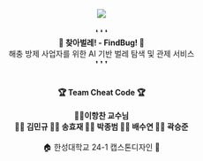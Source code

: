 <div align="center">
  <img src="https://capsule-render.vercel.app/api?type=waving&height=300&color=3555FF&text=[%20찾아벌레!🔍]&section=header&reversal=false&textBg=false&fontColor=FFFFFF&desc=🐛%20AI%20벌레%20탐색%20및%20관제%20서비스%20'찾아벌레!'%20입니다!%20🐞&descAlignY=60&fontAlignY=40">
</div>
<!---->
<br>
<div align=center> ❛ ❛ ❛ </div>
<div align=center> <b>🔎 찾아벌레! - FindBug! 🐛</b> </div>
<div align=center> 해충 방제 사업자를 위한 AI 기반 벌레 탐색 및 관제 서비스 </div>
<div align=center> ❜ ❜ ❜ </div>
<br>
<br>
<div align=center> <b>🏆 Team Cheat Code 🏆</b></div>
<br>
<div align=center> <b> 👨‍🏫이항찬 교수님 </b> </div>
<div align=center> <b> 👨‍⚖️ 김민규 👩‍🌾 송효재 👨‍🎨 박종범 👩‍🚀 배수연 🧙‍♂️ 곽승준 </b> </div>
<br>
<div align=center> 🏠 한성대학교 24-1 캡스톤디자인 🏨 </div>
<br>
